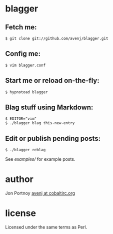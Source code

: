 # blagger

## Fetch me:

    $ git clone git://github.com/avenj/blagger.git

## Config me:

    $ vim blagger.conf

## Start me or reload on-the-fly:

    $ hypnotoad blagger

## Blag stuff using Markdown:

    $ EDITOR="vim"
    $ ./blagger blag this-new-entry

## Edit or publish pending posts:

    $ ./blagger reblag

See _examples/_ for example posts.

# author

Jon Portnoy [avenj at cobaltirc.org](http://www.cobaltirc.org)

# license
Licensed under the same terms as Perl.
